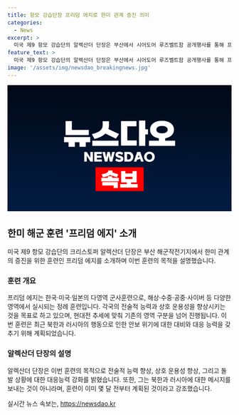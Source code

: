 ```yaml
---
title: 항모 강습단장 프리덤 에지로 한미 관계 증진 의미
categories:
  - News
excerpt: >
  미국 제9 항모 강습단의 알렉산더 단장은 부산에서 시어도어 루즈벨트함 공개행사를 통해 프리덤 에지 훈련의 중요성을 강조했다. 한미관계의 증진과 상호 운용성 향상을 목표로 하는 이번 훈련은 북러와 러시아와는 무관하며, 현대전 추세에 맞춰 다양한 군사훈련을 포함한다. 알렉산더 단장은 훈련이 미리 계획된 것이며, 북러에 메시지를 던지는 것이 아니라고 강조했다.
feature_text: >
  미국 제9 항모 강습단의 알렉산더 단장은 부산에서 시어도어 루즈벨트함 공개행사를 통해 프리덤 에지 훈련의 중요성을 강조했다. 한미관계의 증진과 상호 운용성 향상을 목표로 하는 이번 훈련은 북러와 러시아와는 무관하며, 현대전 추세에 맞춰 다양한 군사훈련을 포함한다. 알렉산더 단장은 훈련이 미리 계획된 것이며, 북러에 메시지를 던지는 것이 아니라고 강조했다.
image: '/assets/img/newsdao_breakingnews.jpg'
---
```


<p><img src="/assets/img/newsdao_breakingnews.jpg" alt="pcversion 속보" /></p>

<h2 data-ke-size="size26">한미 해군 훈련 '프리덤 에지' 소개</h2>

<p data-ke-size="size16">미국 제9 항모 강습단의 크리스토퍼 알렉산더 단장은 부산 해군작전기지에서 한미 관계의 증진을 위한 훈련인 프리덤 에지를 소개하며 이번 훈련의 목적을 설명했습니다.</p>

<h3>훈련 개요</h3>

<p data-ke-size="size16">프리덤 에지는 한국·미국·일본의 다영역 군사훈련으로, 해상·수중·공중·사이버 등 다양한 영역에서 실시되는 정례 훈련입니다. 각국의 전술적 능력과 상호 운용성을 향상시키는 것을 목표로 하고 있으며, 현대전 추세에 맞춰 기존의 영역 구분을 넘어 진행됩니다. 이번 훈련은 최근 북한과 러시아의 행동으로 인한 안보 위기에 대한 대비와 대응 능력을 갖추기 위해 계획되었습니다.</p>

<h3>알렉산더 단장의 설명</h3>

<p data-ke-size="size16">알렉산더 단장은 이번 훈련의 목적으로 전술적 능력 향상, 상호 운용성 향상, 그리고 돌발 상황에 대한 대응능력 강화를 밝혔습니다. 또한, 그는 북한과 러시아에 대한 메시지를 보내는 것이 아니라며, 훈련이 이미 몇 달 전부터 계획된 것이라고 강조했습니다.</p>
실시간 뉴스 속보는, <a href="https://newsdao.kr" rel="dofollow">https://newsdao.kr</a>


